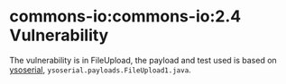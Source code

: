 # commons-io:commons-io:2.4 Vulnerability

The vulnerability is in FileUpload, the payload and test used is based on 
[ysoserial](https://github.com/frohoff/ysoserial), `ysoserial.payloads.FileUpload1.java`.






  


 

 

